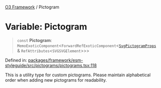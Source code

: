 [O3 Framework](../API.md) / Pictogram

# Variable: Pictogram

> `const` **Pictogram**: `MemoExoticComponent`\<`ForwardRefExoticComponent`\<[`SvgPictogramProps`](../type-aliases/SvgPictogramProps.md) & `RefAttributes`\<`SVGSVGElement`\>\>\>

Defined in: [packages/framework/esm-styleguide/src/pictograms/pictograms.tsx:118](https://github.com/habeshabro/openmrs-esm-core/blob/main/packages/framework/esm-styleguide/src/pictograms/pictograms.tsx#L118)

This is a utility type for custom pictograms. Please maintain alphabetical order when adding new pictograms for readability.
